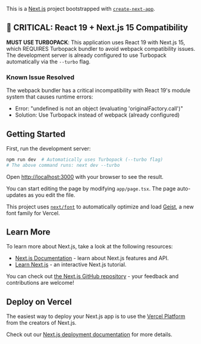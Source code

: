 This is a [Next.js](https://nextjs.org) project bootstrapped with [`create-next-app`](https://nextjs.org/docs/app/api-reference/cli/create-next-app).

## 🚨 CRITICAL: React 19 + Next.js 15 Compatibility

**MUST USE TURBOPACK**: This application uses React 19 with Next.js 15, which REQUIRES Turbopack bundler to avoid webpack compatibility issues. The development server is already configured to use Turbopack automatically via the `--turbo` flag.

### Known Issue Resolved

The webpack bundler has a critical incompatibility with React 19's module system that causes runtime errors:

- Error: "undefined is not an object (evaluating 'originalFactory.call')"
- Solution: Use Turbopack instead of webpack (already configured)

## Getting Started

First, run the development server:

```bash
npm run dev  # Automatically uses Turbopack (--turbo flag)
# The above command runs: next dev --turbo
```

Open [http://localhost:3000](http://localhost:3000) with your browser to see the result.

You can start editing the page by modifying `app/page.tsx`. The page auto-updates as you edit the file.

This project uses [`next/font`](https://nextjs.org/docs/app/building-your-application/optimizing/fonts) to automatically optimize and load [Geist](https://vercel.com/font), a new font family for Vercel.

## Learn More

To learn more about Next.js, take a look at the following resources:

- [Next.js Documentation](https://nextjs.org/docs) - learn about Next.js features and API.
- [Learn Next.js](https://nextjs.org/learn) - an interactive Next.js tutorial.

You can check out [the Next.js GitHub repository](https://github.com/vercel/next.js) - your feedback and contributions are welcome!

## Deploy on Vercel

The easiest way to deploy your Next.js app is to use the [Vercel Platform](https://vercel.com/new?utm_medium=default-template&filter=next.js&utm_source=create-next-app&utm_campaign=create-next-app-readme) from the creators of Next.js.

Check out our [Next.js deployment documentation](https://nextjs.org/docs/app/building-your-application/deploying) for more details.
